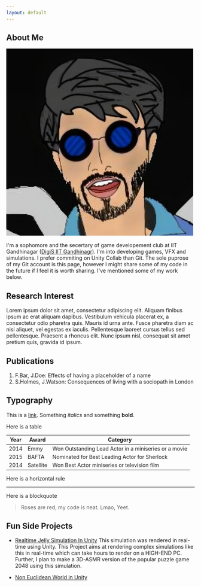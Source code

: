 ```yaml
---
layout: default
---
```


## About Me

<img class="profile-picture" src="me3.jpg">

I'm a sophomore and the secertary of game developement club at IIT Gandhinagar ([DigiS IIT Gandhinagr](https://www.instagram.com/digis_iitgn/)). I'm into developing games, VFX and simulations. I prefer commiting on Unity Collab than Git. The sole puprose of my Git account is this page, however I might share some of my code in the future if I feel it is worth sharing. I've mentioned some of my work below. 

## Research Interest

Lorem ipsum dolor sit amet, consectetur adipiscing elit. Aliquam finibus ipsum ac erat aliquam dapibus. Vestibulum vehicula placerat ex, a consectetur odio pharetra quis. Mauris id urna ante. Fusce pharetra diam ac nisi aliquet, vel egestas ex iaculis. Pellentesque laoreet cursus tellus sed pellentesque. Praesent a rhoncus elit. Nunc ipsum nisl, consequat sit amet pretium quis, gravida id ipsum.

## Publications

1. F.Bar, J.Doe: Effects of having a placeholder of a name
2. S.Holmes, J.Watson: Consequences of living with a sociopath in London

## Typography

This is a [link](http://google.com). Something *italics* and something **bold**.

Here is a table

Year | Award | Category
-----|-------|--------
2014 | Emmy  | Won Outstanding Lead Actor in a miniseries or a movie
2015 | BAFTA | Nominated for Best Leading Actor for Sherlock
2014 | Satellite | Won Best Actor miniseries or television film

Here is a horizontal rule

---

Here is a blockquote

> Roses are red, my code is neat. Lmao, Yeet.

## Fun Side Projects

* [Realtime Jelly Simulation In Unity](https://youtu.be/fMwoglpPgFk)
  This simulation was rendered in real-time using Unity. This Project aims at rendering complex simulations like this in real-time which can take hours to render on a HIGH-END     PC. Further, I plan to make a 3D-ASMR version of the popular puzzle game 2048 using this simulation.
  
* [Non Euclidean World in Unity](https://youtu.be/fMwoglpPgFk)
